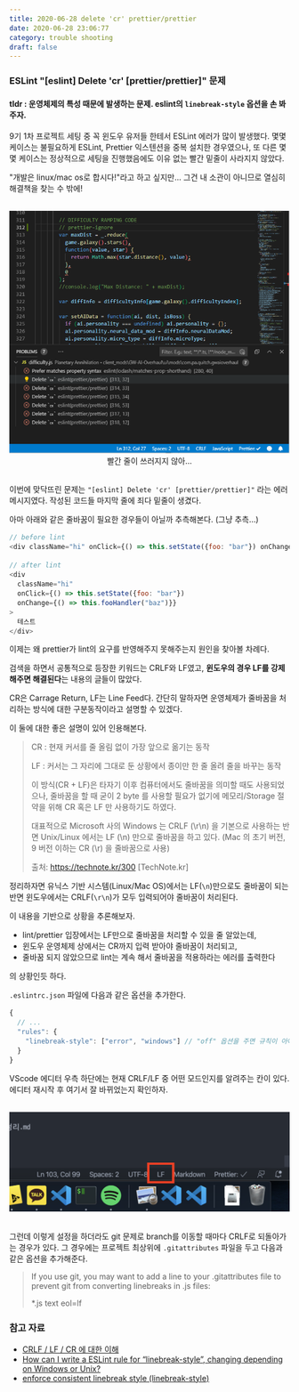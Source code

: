 ```yaml
---
title: 2020-06-28 delete 'cr' prettier/prettier
date: 2020-06-28 23:06:77
category: trouble shooting
draft: false
---
```


### ESLint "[eslint] Delete 'cr' [prettier/prettier]" 문제

#### tldr : 운영체제의 특성 때문에 발생하는 문제. eslint의 `linebreak-style` 옵션을 손 봐주자.

9기 1차 프로젝트 세팅 중 꼭 윈도우 유저들 한테서 ESLint 에러가 많이 발생했다. 몇몇 케이스는 불필요하게 ESLint, Prettier 익스텐션을 중복 설치한 경우였으나, 또 다른 몇몇 케이스는 정상적으로 세팅을 진행했음에도 이유 없는 빨간 밑줄이 사라지지 않았다.

"개발은 linux/mac os로 합시다!"라고 하고 싶지만... 그건 내 소관이 아니므로 열심히 해결책을 찾는 수 밖에!

<br>

<div align="center"><img src="./images/062802.png" />빨간 줄이 쓰러지지 않아...</div>

</br>

이번에 맞닥뜨린 문제는 `"[eslint] Delete 'cr' [prettier/prettier]"` 라는 에러메시지였다. 작성된 코드들 마지막 줄에 죄다 밑줄이 생겼다.

아마 아래와 같은 줄바꿈이 필요한 경우들이 아닐까 추측해본다. (그냥 추측...)

```js
// before lint
<div className="hi" onClick={() => this.setState({foo: "bar"}) onChange={() => this.fooHandler("baz")}}>테스트</div>

// after lint
<div
  className="hi"
  onClick={() => this.setState({foo: "bar"})
  onChange={() => this.fooHandler("baz")}}
>
  테스트
</div>
```

이제는 왜 prettier가 lint의 요구를 반영해주지 못해주는지 원인을 찾아볼 차례다.

검색을 하면서 공통적으로 등장한 키워드는 CRLF와 LF였고, **윈도우의 경우 LF를 강제해주면 해결된다**는 내용의 글들이 많았다.

CR은 Carrage Return, LF는 Line Feed다. 간단히 말하자면 운영체제가 줄바꿈을 처리하는 방식에 대한 구분동작이라고 설명할 수 있겠다.

이 둘에 대한 좋은 설명이 있어 인용해본다.

> CR : 현재 커서를 줄 올림 없이 가장 앞으로 옮기는 동작
>
> LF : 커서는 그 자리에 그대로 둔 상황에서 종이만 한 줄 올려 줄을 바꾸는 동작
>
> 이 방식(CR + LF)은 타자기 이후 컴퓨터에서도 줄바꿈을 의미할 때도 사용되었으나, 줄바꿈을 할 때 굳이 2 byte 를 사용할 필요가 없기에 메모리/Storage 절약을 위해 CR 혹은 LF 만 사용하기도 하였다.
>
> 대표적으로 Microsoft 사의 Windows 는 CRLF (\r\n) 을 기본으로 사용하는 반면 Unix/Linux 에서는 LF (\n) 만으로 줄바꿈을 하고 있다.
> (Mac 의 초기 버전, 9 버전 이하는 CR (\r) 을 줄바꿈으로 사용)
>
> 출처: https://technote.kr/300 [TechNote.kr]

정리하자면 유닉스 기반 시스템(Linux/Mac OS)에서는 LF(`\n`)만으로도 줄바꿈이 되는 반면 윈도우에서는 CRLF(`\r\n`)가 모두 입력되어야 줄바꿈이 처리된다.

이 내용을 기반으로 상황을 추론해보자.

- lint/prettier 입장에서는 LF만으로 줄바꿈을 처리할 수 있을 줄 알았는데,
- 윈도우 운영체제 상에서는 CR까지 입력 받아야 줄바꿈이 처리되고,
- 줄바꿈 되지 않았으므로 lint는 계속 해서 줄바꿈을 적용하라는 에러를 출력한다

의 상황인듯 하다.

`.eslintrc.json` 파일에 다음과 같은 옵션을 추가한다.

```js
{
  // ...
  "rules": {
    "linebreak-style": ["error", "windows"] // "off" 옵션을 주면 규칙이 아예 작동하지 않음
  }
}
```

VScode 에디터 우측 하단에는 현재 CRLF/LF 중 어떤 모드인지를 알려주는 칸이 있다. 에디터 재시작 후 여기서 잘 바뀌었는지 확인하자.

<br>

<div align="center"><img src="./images/062801.png" /></div>

</br>

그런데 이렇게 설정을 하더라도 git 문제로 branch를 이동할 때마다 CRLF로 되돌아가는 경우가 있다. 그 경우에는 프로젝트 최상위에 `.gitattributes` 파일을 두고 다음과 같은 옵션을 추가해준다.

> If you use git, you may want to add a line to your .gitattributes file to prevent git from converting linebreaks in .js files:
>
> \*.js text eol=lf

### 참고 자료

- [CRLF / LF / CR 에 대한 이해](https://technote.kr/300)
- [How can I write a ESLint rule for “linebreak-style”, changing depending on Windows or Unix?](https://stackoverflow.com/questions/39114446/how-can-i-write-a-eslint-rule-for-linebreak-style-changing-depending-on-windo)
- [enforce consistent linebreak style (linebreak-style)](https://eslint.org/docs/rules/linebreak-style)
